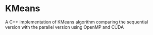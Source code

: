 # KMeans
A C++ implementation of KMeans algorithm comparing the sequential version with the parallel version using OpenMP and CUDA
